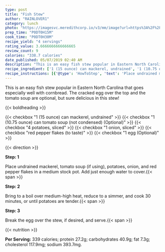 ```yaml
---
type: post
title: "Fish Stew"
author: "RAINLOVER1"
category: lunch
photo: "https://imagesvc.meredithcorp.io/v3/mm/image?url=https%3A%2F%2Fimages.media-allrecipes.com%2Fuserphotos%2F344665.jpg"
prep_time: "P0DT0H15M"
cook_time: "P0DT0H30M"
recipe_yield: "4 servings"
rating_value: 3.6666666666666665
review_count: 9
calories: "338.7 calories"
date_published: 05/07/2019 02:40 AM
description: "This is an easy fish stew popular in Eastern North Carolina that goes especially well with cornbread. The cracked egg over the top and the tomato soup are optional, but sure delicious in this stew!"
recipe_ingredient: ['1 (15 ounce) can mackerel, undrained', '1 (10.75 ounce) can  tomato soup (not condensed)', '4 potatoes, sliced', '1 onion, sliced', 'red pepper flakes (to taste)', '1 egg']
recipe_instructions: [{'@type': 'HowToStep', 'text': 'Place undrained mackerel, tomato soup (if using), potatoes, onion, and red pepper flakes in a medium stock pot. Add just enough water to cover.\n'}, {'@type': 'HowToStep', 'text': 'Bring to a boil over medium-high heat, reduce to a simmer, and cook 30 minutes, or until potatoes are tender.\n'}, {'@type': 'HowToStep', 'text': 'Break the egg over the stew, if desired, and serve.\n'}]
---
```


This is an easy fish stew popular in Eastern North Carolina that goes especially well with cornbread. The cracked egg over the top and the tomato soup are optional, but sure delicious in this stew! 

{{< boldheading >}}

{{< checkbox "1 (15 ounce) can mackerel, undrained" >}}
{{< checkbox "1 (10.75 ounce) can  tomato soup (not condensed)  (Optional)" >}}
{{< checkbox "4  potatoes, sliced" >}}
{{< checkbox "1  onion, sliced" >}}
{{< checkbox "red pepper flakes (to taste)" >}}
{{< checkbox "1  egg  (Optional)" >}}


{{< direction >}}

**Step: 1**

Place undrained mackerel, tomato soup (if using), potatoes, onion, and red pepper flakes in a medium stock pot. Add just enough water to cover.{{< span >}}

**Step: 2**

Bring to a boil over medium-high heat, reduce to a simmer, and cook 30 minutes, or until potatoes are tender.{{< span >}}

**Step: 3**

Break the egg over the stew, if desired, and serve.{{< span >}}

{{< nutrition >}}

**Per Serving:** 339 calories; protein 27.2g; carbohydrates 40.9g; fat 7.3g; cholesterol 117.9mg; sodium 393.7mg.